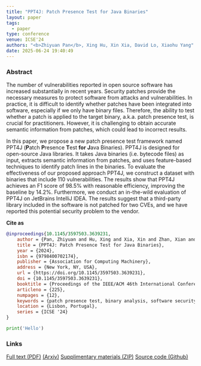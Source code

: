 ```yaml
---
title: "PPT4J: Patch Presence Test for Java Binaries"
layout: paper
tags:
  - paper
type: conference
venue: ICSE'24
authors: "<b>Zhiyuan Pan</b>, Xing Hu, Xin Xia, David Lo, Xiaohu Yang"
date: 2025-06-24 19:40:49
---
```


### Abstract

The number of vulnerabilities reported in open source software has increased substantially in recent years. Security patches provide the necessary measures to protect software from attacks and vulnerabilities. In practice, it is difficult to identify whether patches have been integrated into software, especially if we only have binary files. Therefore, the ability to test whether a patch is applied to the target binary, a.k.a. patch presence test, is crucial for practitioners. However, it is challenging to obtain accurate semantic information from patches, which could lead to incorrect results.

In this paper, we propose a new patch presence test framework named PPT4J (**P**atch **P**resence **T**est **for** **J**ava Binaries). PPT4J is designed for open-source Java libraries. It takes Java binaries (i.e. bytecode files) as input, extracts semantic information from patches, and uses feature-based techniques to identify patch lines in the binaries. To evaluate the effectiveness of our proposed approach PPT4J, we construct a dataset with binaries that include 110 vulnerabilities. The results show that PPT4J achieves an F1 score of 98.5% with reasonable efficiency, improving the baseline by 14.2%. Furthermore, we conduct an in-the-wild evaluation of PPT4J on JetBrains IntelliJ IDEA. The results suggest that a third-party library included in the software is not patched for two CVEs, and we have reported this potential security problem to the vendor.

**Cite as**

```bibtex
@inproceedings{10.1145/3597503.3639231,
    author = {Pan, Zhiyuan and Hu, Xing and Xia, Xin and Zhan, Xian and Lo, David and Yang, Xiaohu},
    title = {PPT4J: Patch Presence Test for Java Binaries},
    year = {2024},
    isbn = {9798400702174},
    publisher = {Association for Computing Machinery},
    address = {New York, NY, USA},
    url = {https://doi.org/10.1145/3597503.3639231},
    doi = {10.1145/3597503.3639231},
    booktitle = {Proceedings of the IEEE/ACM 46th International Conference on Software Engineering},
    articleno = {225},
    numpages = {12},
    keywords = {patch presence test, binary analysis, software security},
    location = {Lisbon, Portugal},
    series = {ICSE '24}
}
```
```python
print('Hello')
```

### Links
[Full text (PDF)](/files/link_to_file.pdf) [(Arxiv)](https://arxiv.org/abs/arxiv_doi)
[Supplimentary materials (ZIP)](/files/link_to_file.zip)
[Source code (Github)](https://github.com/)